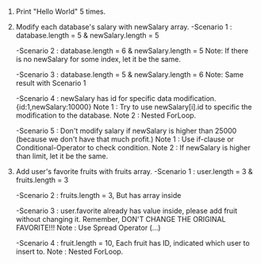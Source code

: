 1. Print "Hello World" 5 times.



2. Modify each database's salary with newSalary array.
    -Scenario 1 : database.length = 5 & newSalary.length = 5

    -Scenario 2 : database.length = 6 & newSalary.length = 5
        Note: If there is no newSalary for some index, let it be the same.

    -Scenario 3 : database.length = 5 & newSalary.length = 6
        Note: Same result with Scenario 1

    -Scenario 4 : newSalary has id for specific data modification. {id:1,newSalary:10000}
        Note 1 : Try to use newSalary[i].id to specific the modification to the database.
        Note 2 : Nested ForLoop.

    -Scenario 5 : Don't modify salary if newSalary is higher than 25000 (because we don't have that much profit.)
        Note 1 : Use if-clause or Conditional-Operator to check condition.
        Note 2 : If newSalary is higher than limit, let it be the same.



3. Add user's favorite fruits with fruits array.
    -Scenario 1 : user.length = 3 & fruits.length = 3

    -Scenario 2 : fruits.length = 3, But has array inside

    -Scenario 3 : user.favorite already has value inside, please add fruit without changing it.
        Remember, DON'T CHANGE THE ORIGINAL FAVORITE!!!
        Note : Use Spread Operator (...)

    -Scenario 4 : fruit.length = 10, Each fruit has ID, indicated which user to insert to.
        Note : Nested ForLoop.